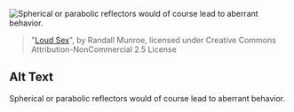 ![Spherical or parabolic reflectors would of course lead to aberrant behavior.](https://imgs.xkcd.com/comics/loud_sex.png)
> "[Loud Sex](https://xkcd.com/316/)", by Randall Munroe, licensed under Creative Commons Attribution-NonCommercial 2.5 License

## Alt Text
Spherical or parabolic reflectors would of course lead to aberrant behavior.
